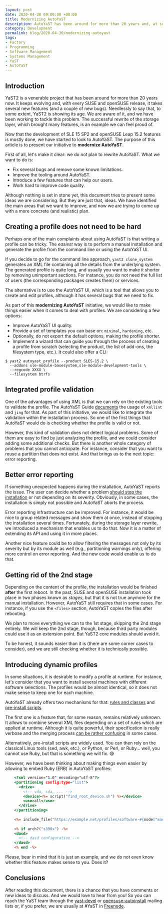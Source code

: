 ```yaml
---
layout: post
date: 2020-04-30 09:00:00 +00:00
title: Modernizing AutoYaST
description: AutoYaST has been around for more than 20 years and, at some extent, it is showing its age. But we have a plan!
category: Development
permalink: blog/2020-04-30/modernizing-autoyast
tags:
- Factory
- Programming
- Software Management
- Systems Management
- YaST
- AutoYaST
---
```


## Introduction

YaST2 is a venerable project that has been around for more than 20 years now. It keeps evolving and,
with every SUSE and openSUSE release, it takes several new features (and a couple of new bugs).
Needlessly to say that, to some extent, YaST2 is showing its age. We are aware of it, and we have
been working to tackle this problem. The successful rewrite of the storage layer, which brought many
features, is an example we can feel proud of.

Now that the development of SLE 15 SP2 and openSUSE Leap 15.2 features is mostly done, we have
started to look to AutoYaST. The purpose of this article is to present our initiative to **modernize
AutoYaST**.

First of all, let's make it clear: we do not plan to rewrite AutoYaST. What we want to do is:

- Fix several bugs and remove some known limitations.
- Improve the tooling around AutoYaST.
- Introduce a few features that can help our users.
- Work hard to improve code quality.

Although nothing is set in stone yet, this document tries to present some ideas we are considering.
But they are just that, ideas. We have identified the main areas that we want to improve, and now we
are trying to come up with a more concrete (and realistic) plan.

## Creating a profile does not need to be hard

Perhaps one of the main complaints about using AutoYaST is that writing a profile can be tricky. The
*easiest* way is to perform a manual installation and generate the profile from the command line or
using the AutoYaST UI.

If you decide to go for the command line approach, `yast2 clone_system` generates an XML file
containing all the details from the underlying system. The generated profile is quite long, and
usually you want to make it shorter by removing unimportant sections. For instance, you do not need
the full list of users (the corresponding packages creates them) or services.

The alternative is to use the AutoYaST UI, which is a tool that allows you to create and edit
profiles, although it has several bugs that we need to fix.

As part of this **modernizing AutoYaST** initiative, we would like to make things easier when it
comes to deal with profiles. We are considering a few options:

- Improve AutoYaST UI quality.
- Provide a set of templates you can base on: `minimal`, `hardening`, etc.
- Optionally, do not export the default options, making the profile shorter.
- Implement a wizard that can guide you through the process of creating a profile from scratch
  (selecting the product, the list of add-ons, the filesystem type, etc.). It could also offer a
  CLI:

```
$ yast2 autoyast_profile --product SLES-15.2 \
  --addons sle-module-basesystem,sle-module-development-tools \
  --regcode XXXX \
  --filesystem btrfs
```

## Integrated profile validation

One of the advantages of using XML is that we can rely on the existing tools to validate the
profile. The AutoYaST Guide
[documents](https://documentation.suse.com/sles/15-SP1/single-html/SLES-autoyast/#Profile-Format)
the usage of `xmllint` and `jing` for that. As part of this initiative, we would like to integrate
the validation within the installation process. So one of the first things that AutoYaST would do
is checking whether the profile is valid or not.

However, this kind of validation does not detect logical problems. Some of them are easy to find by
just analyzing the profile, and we could consider adding some additional checks. But there is
another whole category of problems that you cannot anticipate. For instance, consider that you want
to reuse a partition that does not exist. And that brings us to the next topic: error reporting.

## Better error reporting

If something unexpected happens during the installation, AutoYaST reports the issue. The user can
decide whether a problem [should stop the
installation](https://documentation.suse.com/sles/15-SP1/single-html/SLES-autoyast/#CreateProfile-Reporting)
or not depending on its severity. Obviously, in some cases, the installation is simply not possible
and AutoYaST aborts the process.

Error reporting infrastructure can be improved. For instance, it would be nice to group related
messages and show them at once, instead of stopping the installation several times. Fortunately,
during the storage layer rewrite, we introduced a mechanism that enables us to do that. Now it is a
matter of extending its API and using it in more places.

Another nice feature could be to allow filtering the messages not only by its severity but by its
module as well (e.g., partitioning warnings only), offering more control on error reporting. And the
new code would enable us to do that.

## Getting rid of the 2nd stage

Depending on the content of the profile, the installation would be finished **after** the first
reboot. In the past, SUSE and openSUSE installation took place in two phases known as *stages*,
but that it is not true anymore for the manual installation. However, AutoYaST still requires that
in some cases. For instance, if you use the `<files>` section, AutoYaST copies the files after
rebooting.

We plan to move everything we can to the 1st stage, skipping the 2nd stage entirely. We will keep
the 2nd stage, though, because third party modules could use it as an extension point. But YaST2
core modules should avoid it.

To be honest, it sounds easier than it is (there are some corner cases to consider), and we are
still checking whether it is technically possible.

## Introducing dynamic profiles

In some situations, it is desirable to modify a profile at runtime. For instance, let's consider
that you want to install several machines with different software selections. The profiles would be
almost identical, so it does not make sense to keep one for each machine.

AutoYaST already offers two mechanisms for that: [rules and
classes](https://documentation.suse.com/sles/15-SP1/single-html/SLES-autoyast/#rulesandclass) and
[pre-install
scripts](https://documentation.suse.com/sles/15-SP1/single-html/SLES-autoyast/#pre-install-scripts).

The first one is a feature that, for some reason, remains relatively unknown. It allows to combine
several XML files depending on a set of rules which are applied at runtime. Although it is quite
powerful, their specification is really verbose and the merging process [can be rather
confusing](https://documentation.suse.com/sles/15-SP1/single-html/SLES-autoyast/#merging) in some
cases.

Alternatively, pre-install scripts are widely used. You can then rely on the classical Linux tools
(sed, awk, etc.), or Python, or Perl, or Ruby... well, you cannot use Ruby, but that is something we
will fix. :sweat_smile:

However, we have been thinking about making things even easier by allowing to embed Ruby (ERB) in
AutoYaST profiles:

```rhtml
    <?xml version="1.0" encoding="utf-8"?>
    <partitioning config:type="list">
      <drive>
        <!-- vda, sda, ... -->
        <device><%= script("find_root_device.sh") %></device>
        <use>all</use>
      </drive>
    </partitioning>
    
    <%= include_file("https://example.net/profiles/software-#{node["mac"]}.xml") %>
    
    <% if arch?("s390x") -%>
    <dasd>
      <!-- dasd configuration -->
    </dasd>
    <% end -%>
```

Please, bear in mind that it is just an example, and we do not even know whether this feature makes
sense to you. Does it?

## Conclusions

After reading this document, there is a chance that you have comments or new ideas to discuss. And
we would love to hear from you! So you can reach the YaST team through the
[yast-devel](https://lists.opensuse.org/yast-devel/) or
[opensuse-autoinstall](https://lists.opensuse.org/opensuse-autoinstall/) mailing lists or, if you
prefer, we are usually at #YaST in [Freenode](https://freenode.net/).
